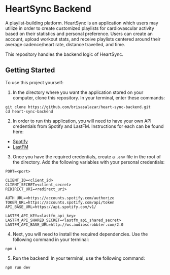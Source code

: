 # HeartSync Backend 
A playlist-building platform. HeartSync is an application which users may utilize in order to create customized playlists for cardiovascular activity based on their statistics and personal preference. Users can create an account, upload workout stats, and receive playlists centered around their average cadence/heart rate, distance travelled, and time.
 
This repository handles the backend logic of HeartSync.

## Getting Started

To use this project yourself:

1. In the directory where you want the application stored on your computer, clone this repository. In your terminal, enter these commands:

```
git clone https://github.com/brisasalazar/heart-sync-backend.git
cd heart-sync-backend
```

2. In order to run this application, you will need to have your own API credentials from Spotify and LastFM. Instructions for each can be found here:

* <a href="https://developer.spotify.com/documentation/web-api/tutorials/getting-started">Spotify</a>
* <a href="https://www.last.fm/api#getting-started">LastFM</a>

3. Once you have the required credentials, create a `.env` file in the root of the directory. Add the following variables with your personal credentials:

```
PORT=<port>

CLIENT_ID=<client_id>
CLIENT_SECRET=<client_secret>
REDIRECT_URI=<redirect_uri>

AUTH_URL=<https://accounts.spotify.com/authorize
TOKEN_URL=https://accounts.spotify.com/api/token
API_BASE_URL=https://api.spotify.com/v1/

LASTFM_API_KEY=<lastfm_api_key>
LASTFM_API_SHARED_SECRET=<lastfm_api_shared_secret>
LASTFM_API_BASE_URL=http://ws.audioscrobbler.com/2.0
```

4. Next, you will need to install the required dependencies. Use the following command in your terminal:

```
npm i
```

5. Run the backend! In your terminal, use the following command:

```
npm run dev
```